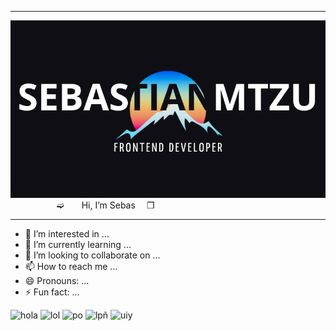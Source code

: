 <hr style="border: 1px">

![SEBASTIAMTZU](123.png)
        ➫  Hi, I’m Sebas  ❒
<hr style="border: 1px">

- 👀 I’m interested in ...
- 🌱 I’m currently learning ...
- 💞️ I’m looking to collaborate on ...
- 📫 How to reach me ...
- 😄 Pronouns: ...
- ⚡ Fun fact: ...


![hola](https://img.shields.io/badge/C%2B%2B-00599C?style=for-the-badge&logo=c%2B%2B&logoColor=white)   ![lol](https://img.shields.io/badge/%3C/%3E%20htmx-3D72D7?style=for-the-badge&logo=mysl&logoColor=white)  ![po](	https://img.shields.io/badge/Android-3DDC84?style=for-the-badge&logo=android&logoColor=white) ![lpñ](	https://img.shields.io/badge/Canva-%2300C4CC.svg?&style=for-the-badge&logo=Canva&logoColor=white) ![uiy](https://img.shields.io/badge/Blogger-FF5722?style=for-the-badge&logo=blogger&logoColor=white)



<!---
SebastianMTZU/SebastianMTZU is a ✨ special ✨ repository because its `README.md` (this file) appears on your GitHub profile.
You can click the Preview link to take a look at your changes.
--->

